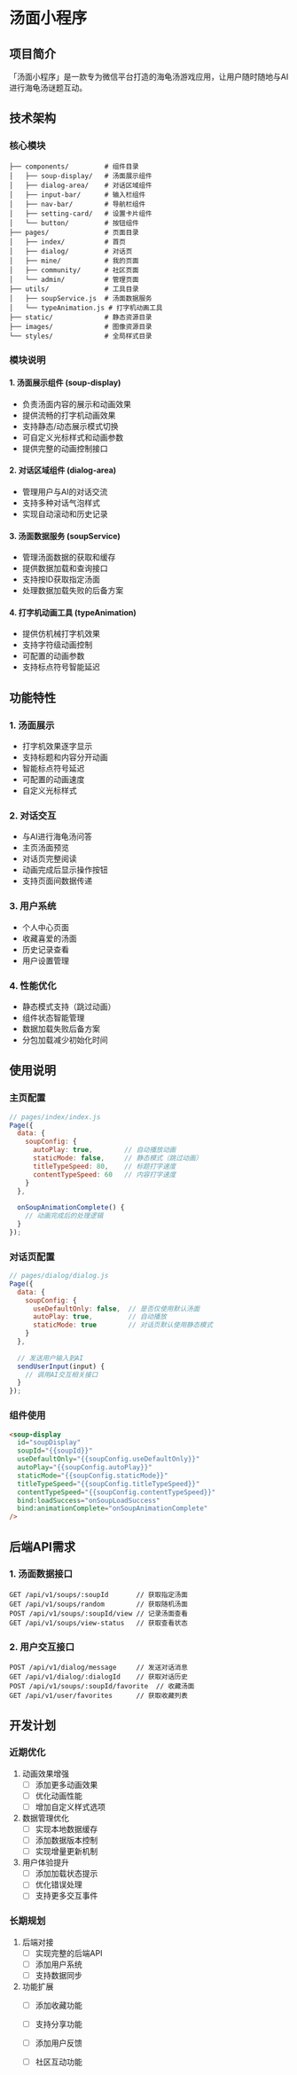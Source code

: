 # 汤面小程序

## 项目简介
「汤面小程序」是一款专为微信平台打造的海龟汤游戏应用，让用户随时随地与AI进行海龟汤谜题互动。

## 技术架构

### 核心模块
```
├── components/         # 组件目录
│   ├── soup-display/   # 汤面展示组件
│   ├── dialog-area/    # 对话区域组件
│   ├── input-bar/      # 输入栏组件
│   ├── nav-bar/        # 导航栏组件
│   ├── setting-card/   # 设置卡片组件
│   └── button/         # 按钮组件
├── pages/              # 页面目录
│   ├── index/          # 首页
│   ├── dialog/         # 对话页
│   ├── mine/           # 我的页面
│   ├── community/      # 社区页面
│   └── admin/          # 管理页面
├── utils/              # 工具目录
│   ├── soupService.js  # 汤面数据服务
│   └── typeAnimation.js # 打字机动画工具
├── static/             # 静态资源目录
├── images/             # 图像资源目录
└── styles/             # 全局样式目录
```

### 模块说明

#### 1. 汤面展示组件 (soup-display)
- 负责汤面内容的展示和动画效果
- 提供流畅的打字机动画效果
- 支持静态/动态展示模式切换
- 可自定义光标样式和动画参数
- 提供完整的动画控制接口

#### 2. 对话区域组件 (dialog-area)
- 管理用户与AI的对话交流
- 支持多种对话气泡样式
- 实现自动滚动和历史记录

#### 3. 汤面数据服务 (soupService)
- 管理汤面数据的获取和缓存
- 提供数据加载和查询接口
- 支持按ID获取指定汤面
- 处理数据加载失败的后备方案

#### 4. 打字机动画工具 (typeAnimation)
- 提供仿机械打字机效果
- 支持字符级动画控制
- 可配置的动画参数
- 支持标点符号智能延迟

## 功能特性

### 1. 汤面展示
- 打字机效果逐字显示
- 支持标题和内容分开动画
- 智能标点符号延迟
- 可配置的动画速度
- 自定义光标样式

### 2. 对话交互
- 与AI进行海龟汤问答
- 主页汤面预览
- 对话页完整阅读
- 动画完成后显示操作按钮
- 支持页面间数据传递

### 3. 用户系统
- 个人中心页面
- 收藏喜爱的汤面
- 历史记录查看
- 用户设置管理

### 4. 性能优化
- 静态模式支持（跳过动画）
- 组件状态智能管理
- 数据加载失败后备方案
- 分包加载减少初始化时间

## 使用说明

### 主页配置
```javascript
// pages/index/index.js
Page({
  data: {
    soupConfig: {
      autoPlay: true,        // 自动播放动画
      staticMode: false,     // 静态模式（跳过动画）
      titleTypeSpeed: 80,    // 标题打字速度
      contentTypeSpeed: 60   // 内容打字速度
    }
  },
  
  onSoupAnimationComplete() {
    // 动画完成后的处理逻辑
  }
});
```

### 对话页配置
```javascript
// pages/dialog/dialog.js
Page({
  data: {
    soupConfig: {
      useDefaultOnly: false,  // 是否仅使用默认汤面
      autoPlay: true,         // 自动播放
      staticMode: true        // 对话页默认使用静态模式
    }
  },
  
  // 发送用户输入到AI
  sendUserInput(input) {
    // 调用AI交互相关接口
  }
});
```

### 组件使用
```html
<soup-display 
  id="soupDisplay"
  soupId="{{soupId}}"
  useDefaultOnly="{{soupConfig.useDefaultOnly}}"
  autoPlay="{{soupConfig.autoPlay}}"
  staticMode="{{soupConfig.staticMode}}"
  titleTypeSpeed="{{soupConfig.titleTypeSpeed}}"
  contentTypeSpeed="{{soupConfig.contentTypeSpeed}}"
  bind:loadSuccess="onSoupLoadSuccess"
  bind:animationComplete="onSoupAnimationComplete"
/>
```

## 后端API需求

### 1. 汤面数据接口
```
GET /api/v1/soups/:soupId       // 获取指定汤面
GET /api/v1/soups/random        // 获取随机汤面
POST /api/v1/soups/:soupId/view // 记录汤面查看
GET /api/v1/soups/view-status   // 获取查看状态
```

### 2. 用户交互接口
```
POST /api/v1/dialog/message     // 发送对话消息
GET /api/v1/dialog/:dialogId    // 获取对话历史
POST /api/v1/soups/:soupId/favorite  // 收藏汤面
GET /api/v1/user/favorites      // 获取收藏列表
```

## 开发计划

### 近期优化
1. 动画效果增强
   - [ ] 添加更多动画效果
   - [ ] 优化动画性能
   - [ ] 增加自定义样式选项

2. 数据管理优化
   - [ ] 实现本地数据缓存
   - [ ] 添加数据版本控制
   - [ ] 实现增量更新机制

3. 用户体验提升
   - [ ] 添加加载状态提示
   - [ ] 优化错误处理
   - [ ] 支持更多交互事件

### 长期规划
1. 后端对接
   - [ ] 实现完整的后端API
   - [ ] 添加用户系统
   - [ ] 支持数据同步

2. 功能扩展
   - [ ] 添加收藏功能
   - [ ] 支持分享功能
   - [ ] 添加用户反馈
   - [ ] 社区互动功能

